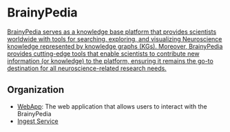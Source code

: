 # BrainyPedia
[BrainyPedia serves as a knowledge base platform that provides scientists worldwide with tools for searching, exploring, and visualizing Neuroscience knowledge represented by knowledge graphs (KGs). Moreover, BrainyPedia provides cutting-edge tools that enable scientists to contribute new information (or knowledge) to the platform, ensuring it remains the go-to destination for all neuroscience-related research needs.](https://github.com/sensein/brainypedia-design-document)
## Organization
- [WebApp](WebApp): The web application that allows users to interact with the BrainyPedia 
- [Ingest Service](ingest_service)